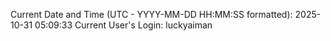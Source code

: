Current Date and Time (UTC - YYYY-MM-DD HH:MM:SS formatted): 2025-10-31 05:09:33
Current User's Login: luckyaiman
